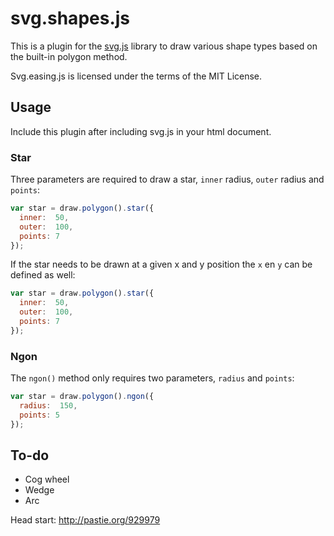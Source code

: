 # svg.shapes.js

This is a plugin for the [svg.js](http://svgjs.com) library to draw various shape types based on the built-in polygon method.

Svg.easing.js is licensed under the terms of the MIT License.


## Usage

Include this plugin after including svg.js in your html document.

### Star
Three parameters are required to draw a star, `inner` radius, `outer` radius and `points`:

```javascript
var star = draw.polygon().star({
  inner:  50,
  outer:  100,
  points: 7
});
```

If the star needs to be drawn at a given x and y position the `x` en `y` can be defined as well:

```javascript
var star = draw.polygon().star({
  inner:  50,
  outer:  100,
  points: 7
});
```


### Ngon
The `ngon()` method only requires two parameters, `radius` and `points`:

```javascript
var star = draw.polygon().ngon({
  radius:  150,
  points: 5
});
```


## To-do
- Cog wheel
- Wedge
- Arc

Head start: http://pastie.org/929979
